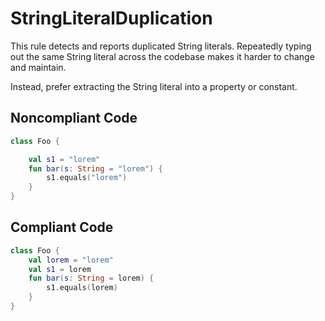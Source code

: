 # StringLiteralDuplication

This rule detects and reports duplicated String literals. Repeatedly typing out the same String literal across the
codebase makes it harder to change and maintain.

Instead, prefer extracting the String literal into a property or constant.

## Noncompliant Code

```kotlin
class Foo {

    val s1 = "lorem"
    fun bar(s: String = "lorem") {
        s1.equals("lorem")
    }
}
```
## Compliant Code

```kotlin
class Foo {
    val lorem = "lorem"
    val s1 = lorem
    fun bar(s: String = lorem) {
        s1.equals(lorem)
    }
}
```
